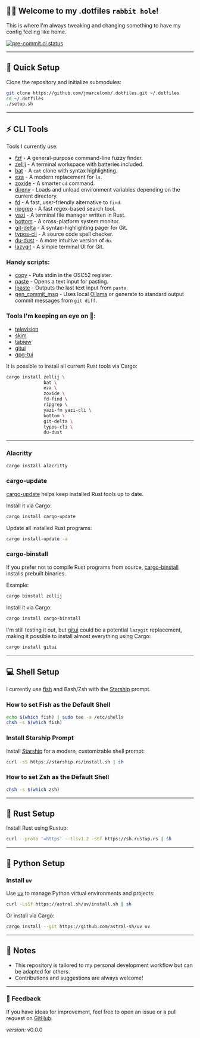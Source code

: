 ## 👋🏻 Welcome to my .dotfiles `rabbit hole`!

This is where I'm always tweaking and changing something to have my config feeling like home.

[![pre-commit.ci status](https://results.pre-commit.ci/badge/github/jmarcelomb/.dotfiles/main.svg)](https://results.pre-commit.ci/latest/github/jmarcelomb/.dotfiles/main)

---

## 🚀 Quick Setup

Clone the repository and initialize submodules:

```sh
git clone https://github.com/jmarcelomb/.dotfiles.git ~/.dotfiles
cd ~/.dotfiles
./setup.sh
```

---

## ⚡ CLI Tools

Tools I currently use:

- [fzf](https://github.com/junegunn/fzf) - A general-purpose command-line fuzzy finder.
- [zellij](https://github.com/zellij-org/zellij) - A terminal workspace with batteries included.
- [bat](https://github.com/sharkdp/bat) - A `cat` clone with syntax highlighting.
- [eza](https://github.com/eza-community/eza) - A modern replacement for `ls`.
- [zoxide](https://github.com/ajeetdsouza/zoxide) - A smarter `cd` command.
- [direnv](https://github.com/direnv/direnv) - Loads and unload environment variables depending on the current directory.
- [fd](https://github.com/sharkdp/fd) - A fast, user-friendly alternative to `find`.
- [ripgrep](https://github.com/BurntSushi/ripgrep) - A fast regex-based search tool.
- [yazi](https://github.com/sxyazi/yazi) - A terminal file manager written in Rust.
- [bottom](https://github.com/ClementTsang/bottom) - A cross-platform system monitor.
- [git-delta](https://github.com/dandavison/delta) - A syntax-highlighting pager for Git.
- [typos-cli](https://github.com/crate-ci/typos) - A source code spell checker.
- [du-dust](https://github.com/bootandy/dust) - A more intuitive version of `du`.
- [lazygit](https://github.com/jesseduffield/lazygit) - A simple terminal UI for Git.

### Handy scripts:

- [copy](./scripts/copy) - Puts stdin in the OSC52 register.
- [paste](./scripts/paste) - Opens a text input for pasting.
- [lpaste](./scripts/lpaste) - Outputs the last text input from `paste`.
- [gen_commit_msg](./scripts/gen_commit_msg) - Uses local [Ollama](https://ollama.com/) or generate to standard output commit messages from `git diff`.

### Tools I'm keeping an eye on 👀:

- [television](https://github.com/alexpasmantier/television)
- [skim](https://github.com/skim-rs/skim)
- [tabiew](https://github.com/shshemi/tabiew)
- [gitui](https://github.com/extrawurst/gitui)
- [gpg-tui](https://github.com/orhun/gpg-tui)

It is possible to install all current Rust tools via Cargo:

```sh
cargo install zellij \
              bat \
              eza \
              zoxide \
              fd-find \
              ripgrep \
              yazi-fm yazi-cli \
              bottom \
              git-delta \
              typos-cli \
              du-dust
```

---

### Alacritty

```sh
cargo install alacritty
```

### cargo-update

[cargo-update](https://github.com/nabijaczleweli/cargo-update) helps keep installed Rust tools up to date.

Install it via Cargo:

```sh
cargo install cargo-update
```

Update all installed Rust programs:

```sh
cargo install-update -a
```

### cargo-binstall

If you prefer not to compile Rust programs from source, [cargo-binstall](https://github.com/cargo-bins/cargo-binstall) installs prebuilt binaries.

Example:

```sh
cargo binstall zellij
```

Install it via Cargo:

```sh
cargo install cargo-binstall
```

I'm still testing it out, but [gitui](https://github.com/extrawurst/gitui) could be a potential `lazygit` replacement, making it possible to install almost everything using Cargo:

```sh
cargo install gitui
```

---

## 💻 Shell Setup

I currently use [fish](https://fishshell.com/) and Bash/Zsh with the [Starship](https://starship.rs/) prompt.

### How to set Fish as the Default Shell

```sh
echo $(which fish) | sudo tee -a /etc/shells
chsh -s $(which fish)
```

### Install Starship Prompt

Install [Starship](https://starship.rs/) for a modern, customizable shell prompt:

```sh
curl -sS https://starship.rs/install.sh | sh
```

### How to set Zsh as the Default Shell

```sh
chsh -s $(which zsh)
```

---

## 🦀 Rust Setup

Install Rust using Rustup:

```sh
curl --proto '=https' --tlsv1.2 -sSf https://sh.rustup.rs | sh
```

---

## 🐍 Python Setup

### Install `uv`

Use [uv](https://astral.sh/uv/) to manage Python virtual environments and projects:

```sh
curl -LsSf https://astral.sh/uv/install.sh | sh
```

Or install via Cargo:

```sh
cargo install --git https://github.com/astral-sh/uv uv
```

---

## 📝 Notes

- This repository is tailored to my personal development workflow but can be adapted for others.
- Contributions and suggestions are always welcome!

---

### 🌟 Feedback

If you have ideas for improvement, feel free to open an issue or a pull request on [GitHub](https://github.com/jmarcelomb/.dotfiles).

_version:_ v0.0.0
